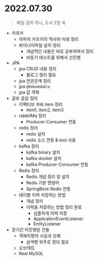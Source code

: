 # 2022.07.30
> 매일 강의 하나, 도서 2장 꼭

- 카프카
	- 아파치 카프카의 역사와 미래 정리
	- 바이너이파일 설치 정리
		- 개념적인 내용은 따로 공부하여서 정리
		- 비동기 테스트를 위해서 선진행
- JPA
	- jpa CRUD 내용 정리
		- 블로그 정리 필요
	- jpa 연관관계 정리
	- jpa `@Embeddable`
	- jpa 값 객체
- 글또 글감 정리
	- 이펙티브 자바 item 정리
		- item1, item2, item3
	- rabbitMq 정리
		- Producer-Consumer 연동
	- redis 정리
		- redis 설치
		- redis 소스 연동 & tool 사용
	- kafka 정리
		- kafka binary 설치
		- kafka docker 설치
		- kafka Producer-Consumer 연동
	- Redis 정리
		- Redis 개념 정리 및 설치
		- Redis 기본 명령어
		- SpringBoot-Redis 연동
	- 테이블 이력 저장하는 방법
		- 개념 정리
		- 이력을 저장하는 방법 정리 완료
			- 심플하게 이력 저장
			- ApplicationEventListener
			- EntityListener
- 장기간 미진행된 건들
	- 객체지향의 사실과 오해
		-	삼색펜 위주로 정리 필요
	- 오브젝트
	- Real MySQL
